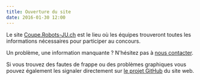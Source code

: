 ```yaml
---
title: Ouverture du site
date: 2016-01-30 12:00
---
```


Le site [Coupe.Robots-JU.ch][coupe] est le lieu où les équipes trouveront toutes les informations nécessaires pour participer au concours.

Un problème, une information manquante ? N'hésitez pas à [nous contacter](contact).

Si vous trouvez des fautes de frappe ou des problèmes graphiques vous pouvez également les signaler directement sur [le projet GitHub][github] du site web.

[coupe]: https://coupe.robots-ju.ch/
[contact]: /contact
[github]: https://github.com/robots-ju/coupe.robots-ju.ch
